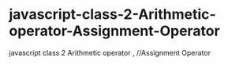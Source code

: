 # javascript-class-2-Arithmetic-operator-Assignment-Operator
javascript class 2 Arithmetic operator ,  //Assignment Operator
